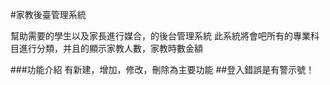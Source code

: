#家教後臺管理系統

幫助需要的學生以及家長進行媒合，的後台管理系統
此系統將會吧所有的專業科目進行分類，并且的顯示家教人數，家教時數金額

###功能介紹
有新建，增加，修改，刪除為主要功能
##登入錯誤是有警示號！
